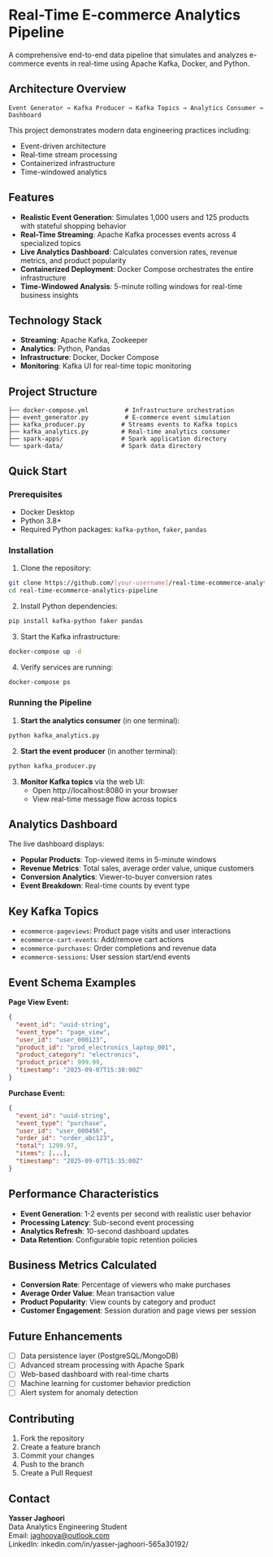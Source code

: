 # Real-Time E-commerce Analytics Pipeline

A comprehensive end-to-end data pipeline that simulates and analyzes e-commerce events in real-time using Apache Kafka, Docker, and Python.

## Architecture Overview

```
Event Generator → Kafka Producer → Kafka Topics → Analytics Consumer → Dashboard
```

This project demonstrates modern data engineering practices including:
- Event-driven architecture
- Real-time stream processing
- Containerized infrastructure
- Time-windowed analytics

## Features

- **Realistic Event Generation**: Simulates 1,000 users and 125 products with stateful shopping behavior
- **Real-Time Streaming**: Apache Kafka processes events across 4 specialized topics
- **Live Analytics Dashboard**: Calculates conversion rates, revenue metrics, and product popularity
- **Containerized Deployment**: Docker Compose orchestrates the entire infrastructure
- **Time-Windowed Analysis**: 5-minute rolling windows for real-time business insights

## Technology Stack

- **Streaming**: Apache Kafka, Zookeeper
- **Analytics**: Python, Pandas
- **Infrastructure**: Docker, Docker Compose
- **Monitoring**: Kafka UI for real-time topic monitoring

## Project Structure

```
├── docker-compose.yml          # Infrastructure orchestration
├── event_generator.py          # E-commerce event simulation
├── kafka_producer.py          # Streams events to Kafka topics
├── kafka_analytics.py         # Real-time analytics consumer
├── spark-apps/                # Spark application directory
└── spark-data/                # Spark data directory
```

## Quick Start

### Prerequisites
- Docker Desktop
- Python 3.8+
- Required Python packages: `kafka-python`, `faker`, `pandas`

### Installation

1. Clone the repository:
```bash
git clone https://github.com/[your-username]/real-time-ecommerce-analytics-pipeline.git
cd real-time-ecommerce-analytics-pipeline
```

2. Install Python dependencies:
```bash
pip install kafka-python faker pandas
```

3. Start the Kafka infrastructure:
```bash
docker-compose up -d
```

4. Verify services are running:
```bash
docker-compose ps
```

### Running the Pipeline

1. **Start the analytics consumer** (in one terminal):
```bash
python kafka_analytics.py
```

2. **Start the event producer** (in another terminal):
```bash
python kafka_producer.py
```

3. **Monitor Kafka topics** via the web UI:
   - Open http://localhost:8080 in your browser
   - View real-time message flow across topics

## Analytics Dashboard

The live dashboard displays:

- **Popular Products**: Top-viewed items in 5-minute windows
- **Revenue Metrics**: Total sales, average order value, unique customers
- **Conversion Analytics**: Viewer-to-buyer conversion rates
- **Event Breakdown**: Real-time counts by event type

## Key Kafka Topics

- `ecommerce-pageviews`: Product page visits and user interactions
- `ecommerce-cart-events`: Add/remove cart actions
- `ecommerce-purchases`: Order completions and revenue data
- `ecommerce-sessions`: User session start/end events

## Event Schema Examples

**Page View Event:**
```json
{
  "event_id": "uuid-string",
  "event_type": "page_view",
  "user_id": "user_000123",
  "product_id": "prod_electronics_laptop_001",
  "product_category": "electronics",
  "product_price": 999.99,
  "timestamp": "2025-09-07T15:30:00Z"
}
```

**Purchase Event:**
```json
{
  "event_id": "uuid-string",
  "event_type": "purchase",
  "user_id": "user_000456",
  "order_id": "order_abc123",
  "total": 1299.97,
  "items": [...],
  "timestamp": "2025-09-07T15:35:00Z"
}
```

## Performance Characteristics

- **Event Generation**: 1-2 events per second with realistic user behavior
- **Processing Latency**: Sub-second event processing
- **Analytics Refresh**: 10-second dashboard updates
- **Data Retention**: Configurable topic retention policies

## Business Metrics Calculated

- **Conversion Rate**: Percentage of viewers who make purchases
- **Average Order Value**: Mean transaction value
- **Product Popularity**: View counts by category and product
- **Customer Engagement**: Session duration and page views per session

## Future Enhancements

- [ ] Data persistence layer (PostgreSQL/MongoDB)
- [ ] Advanced stream processing with Apache Spark
- [ ] Web-based dashboard with real-time charts
- [ ] Machine learning for customer behavior prediction
- [ ] Alert system for anomaly detection

## Contributing

1. Fork the repository
2. Create a feature branch
3. Commit your changes
4. Push to the branch
5. Create a Pull Request

## Contact

**Yasser Jaghoori**  
Data Analytics Engineering Student  
Email: jaghooya@outlook.com  
LinkedIn: inkedin.com/in/yasser-jaghoori-565a30192/

